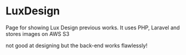 # LuxDesign

Page for showing Lux Design previous works. It uses PHP, Laravel and stores images on AWS S3





not good at designing but the back-end works flawlessly!
